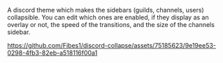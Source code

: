 A discord theme which makes the sidebars (guilds, channels, users) collapsible. You can edit which ones are enabled, if they display as an overlay or not, the speed of the transitions, and the size of the channels sidebar.

https://github.com/Fibes1/discord-collapse/assets/75185623/9e19ee53-0298-4fb3-82eb-a518116f00a1
